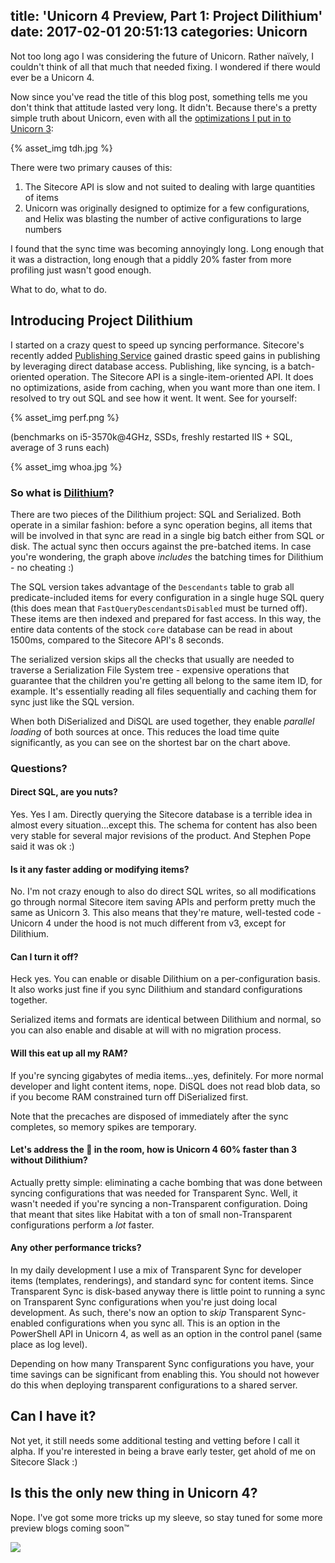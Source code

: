 title: 'Unicorn 4 Preview, Part 1: Project Dilithium'
date: 2017-02-01 20:51:13
categories: Unicorn
---

Not too long ago I was considering the future of Unicorn. Rather naïvely, I couldn't think of all that much that needed fixing. I wondered if there would ever be a Unicorn 4. 

Now since you've read the title of this blog post, something tells me you don't think that attitude lasted very long. It didn't. Because there's a pretty simple truth about Unicorn, even with all the [optimizations I put in to Unicorn 3](https://kamsar.net/index.php/2015/09/Unicorn-3-What-s-new/#Performance-50-more-of-it):

{% asset_img tdh.jpg %}

There were two primary causes of this:

1. The Sitecore API is slow and not suited to dealing with large quantities of items
2. Unicorn was originally designed to optimize for a few configurations, and Helix was blasting the number of active configurations to large numbers

I found that the sync time was becoming annoyingly long. Long enough that it was a distraction, long enough that a piddly 20% faster from more profiling just wasn't good enough.

What to do, what to do.

## Introducing Project Dilithium

I started on a crazy quest to speed up syncing performance. Sitecore's recently added [Publishing Service](https://stephenpope.github.io/publishing) gained drastic speed gains in publishing by leveraging direct database access. Publishing, like syncing, is a batch-oriented operation. The Sitecore API is a single-item-oriented API. It does no optimizations, aside from caching, when you want more than one item. I resolved to try out SQL and see how it went. It went. See for yourself:

{% asset_img perf.png %}

(benchmarks on i5-3570k@4GHz, SSDs, freshly restarted IIS + SQL, average of 3 runs each)

{% asset_img whoa.jpg %}

### So what is [Dilithium](http://bit.ly/2kjLK50)?

There are two pieces of the Dilithium project: SQL and Serialized. Both operate in a similar fashion: before a sync operation begins, all items that will be involved in that sync are read in a single big batch either from SQL or disk. The actual sync then occurs against the pre-batched items. In case you're wondering, the graph above _includes_ the batching times for Dilithium - no cheating :)

The SQL version takes advantage of the `Descendants` table to grab all predicate-included items for every configuration in a single huge SQL query (this does mean that `FastQueryDescendantsDisabled` must be turned off). These items are then indexed and prepared for fast access. In this way, the entire data contents of the stock `core` database can be read in about 1500ms, compared to the Sitecore API's 8 seconds.

The serialized version skips all the checks that usually are needed to traverse a Serialization File System tree - expensive operations that guarantee that the children you're getting all belong to the same item ID, for example. It's essentially reading all files sequentially and caching them for sync just like the SQL version.

When both DiSerialized and DiSQL are used together, they enable _parallel loading_ of both sources at once. This reduces the load time quite significantly, as you can see on the shortest bar on the chart above.

### Questions?

#### Direct SQL, are you nuts?

Yes. Yes I am. Directly querying the Sitecore database is a terrible idea in almost every situation...except this. The schema for content has also been very stable for several major revisions of the product. And Stephen Pope said it was ok :)

#### Is it any faster adding or modifying items?

No. I'm not crazy enough to also do direct SQL writes, so all modifications go through normal Sitecore item saving APIs and perform pretty much the same as Unicorn 3. This also means that they're mature, well-tested code - Unicorn 4 under the hood is not much different from v3, except for Dilithium.

#### Can I turn it off?

Heck yes. You can enable or disable Dilithium on a per-configuration basis. It also works just fine if you sync Dilithium and standard configurations together.

Serialized items and formats are identical between Dilithium and normal, so you can also enable and disable at will with no migration process.

#### Will this eat up all my RAM?

If you're syncing gigabytes of media items...yes, definitely. For more normal developer and light content items, nope. DiSQL does not read blob data, so if you become RAM constrained turn off DiSerialized first.

Note that the precaches are disposed of immediately after the sync completes, so memory spikes are temporary.

#### Let's address the 🐘 in the room, how is Unicorn 4 60% faster than 3 without Dilithium?

Actually pretty simple: eliminating a cache bombing that was done between syncing configurations that was needed for Transparent Sync. Well, it wasn't needed if you're syncing a non-Transparent configuration. Doing that meant that sites like Habitat with a ton of small non-Transparent configurations perform a _lot_ faster.

#### Any other performance tricks?

In my daily development I use a mix of Transparent Sync for developer items (templates, renderings), and standard sync for content items. Since Transparent Sync is disk-based anyway there is little point to running a sync on Transparent Sync configurations when you're just doing local development. As such, there's now an option to _skip_ Transparent Sync-enabled configurations when you sync all. This is an option in the PowerShell API in Unicorn 4, as well as an option in the control panel (same place as log level).

Depending on how many Transparent Sync configurations you have, your time savings can be significant from enabling this. You should not however do this when deploying transparent configurations to a shared server.

## Can I have it?

Not yet, it still needs some additional testing and vetting before I call it alpha. If you're interested in being a brave early tester, get ahold of me on Sitecore Slack :)

## Is this the only new thing in Unicorn 4?

Nope. I've got some more tricks up my sleeve, so stay tuned for some more preview blogs coming soon&trade;

![](https://i.giphy.com/26uf80oUzpxWmuTOo.gif)